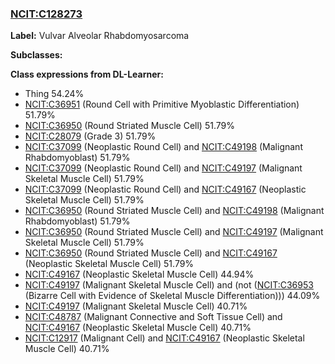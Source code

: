 
### [NCIT:C128273](http://purl.obolibrary.org/obo/NCIT_C128273)
**Label:** Vulvar Alveolar Rhabdomyosarcoma

**Subclasses:** 

**Class expressions from DL-Learner:**

- Thing 54.24%
- [NCIT:C36951](http://purl.obolibrary.org/obo/NCIT_C36951) (Round Cell with Primitive Myoblastic Differentiation) 51.79%
- [NCIT:C36950](http://purl.obolibrary.org/obo/NCIT_C36950) (Round Striated Muscle Cell) 51.79%
- [NCIT:C28079](http://purl.obolibrary.org/obo/NCIT_C28079) (Grade 3) 51.79%
- [NCIT:C37099](http://purl.obolibrary.org/obo/NCIT_C37099) (Neoplastic Round Cell) and [NCIT:C49198](http://purl.obolibrary.org/obo/NCIT_C49198) (Malignant Rhabdomyoblast) 51.79%
- [NCIT:C37099](http://purl.obolibrary.org/obo/NCIT_C37099) (Neoplastic Round Cell) and [NCIT:C49197](http://purl.obolibrary.org/obo/NCIT_C49197) (Malignant Skeletal Muscle Cell) 51.79%
- [NCIT:C37099](http://purl.obolibrary.org/obo/NCIT_C37099) (Neoplastic Round Cell) and [NCIT:C49167](http://purl.obolibrary.org/obo/NCIT_C49167) (Neoplastic Skeletal Muscle Cell) 51.79%
- [NCIT:C36950](http://purl.obolibrary.org/obo/NCIT_C36950) (Round Striated Muscle Cell) and [NCIT:C49198](http://purl.obolibrary.org/obo/NCIT_C49198) (Malignant Rhabdomyoblast) 51.79%
- [NCIT:C36950](http://purl.obolibrary.org/obo/NCIT_C36950) (Round Striated Muscle Cell) and [NCIT:C49197](http://purl.obolibrary.org/obo/NCIT_C49197) (Malignant Skeletal Muscle Cell) 51.79%
- [NCIT:C36950](http://purl.obolibrary.org/obo/NCIT_C36950) (Round Striated Muscle Cell) and [NCIT:C49167](http://purl.obolibrary.org/obo/NCIT_C49167) (Neoplastic Skeletal Muscle Cell) 51.79%
- [NCIT:C49167](http://purl.obolibrary.org/obo/NCIT_C49167) (Neoplastic Skeletal Muscle Cell) 44.94%
- [NCIT:C49197](http://purl.obolibrary.org/obo/NCIT_C49197) (Malignant Skeletal Muscle Cell) and (not ([NCIT:C36953](http://purl.obolibrary.org/obo/NCIT_C36953) (Bizarre Cell with Evidence of Skeletal Muscle Differentiation))) 44.09%
- [NCIT:C49197](http://purl.obolibrary.org/obo/NCIT_C49197) (Malignant Skeletal Muscle Cell) 40.71%
- [NCIT:C48787](http://purl.obolibrary.org/obo/NCIT_C48787) (Malignant Connective and Soft Tissue Cell) and [NCIT:C49167](http://purl.obolibrary.org/obo/NCIT_C49167) (Neoplastic Skeletal Muscle Cell) 40.71%
- [NCIT:C12917](http://purl.obolibrary.org/obo/NCIT_C12917) (Malignant Cell) and [NCIT:C49167](http://purl.obolibrary.org/obo/NCIT_C49167) (Neoplastic Skeletal Muscle Cell) 40.71%


